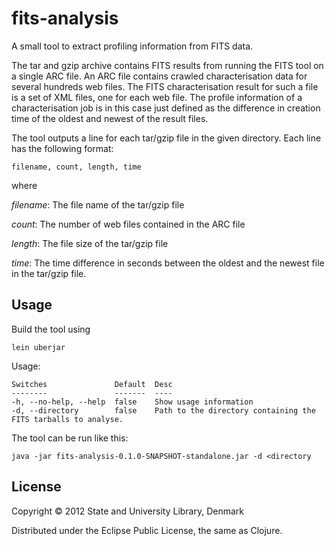 # fits-analysis

A small tool to extract profiling information from FITS data.

The tar and gzip archive contains FITS results from running the FITS tool on a
single ARC file. An ARC file contains crawled characterisation data for several
hundreds web files. The FITS characterisation result for such a file is a set
of XML files, one for each web file. The profile information of a
characterisation job is in this case just defined as the difference in creation
time of the oldest and newest of the result files.

The tool outputs a line for each tar/gzip file in the given directory. Each
line has the following format:

    filename, count, length, time

where 

*filename*: The file name of the tar/gzip file

*count*: The number of web files contained in the ARC file

*length*: The file size of the tar/gzip file

*time*: The time difference in seconds between the oldest and the newest file in
the tar/gzip file.

## Usage

Build the tool using

    lein uberjar

Usage:

    Switches               Default  Desc                                                           
    --------               -------  ----                                                           
    -h, --no-help, --help  false    Show usage information                                         
    -d, --directory        false    Path to the directory containing the FITS tarballs to analyse. 
 
The tool can be run like this:
    
    java -jar fits-analysis-0.1.0-SNAPSHOT-standalone.jar -d <directory 

## License

Copyright © 2012 State and University Library, Denmark

Distributed under the Eclipse Public License, the same as Clojure.
